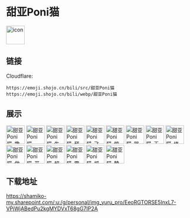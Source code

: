 # 甜亚Poni猫
<img src="https://emoji.shojo.cn/bili/src/甜亚Poni猫/icon.png" width="50" height="50" alt="icon">

## 链接
Cloudflare:
```
https://emoji.shojo.cn/bili/src/甜亚Poni猫
https://emoji.shojo.cn/bili/webp/甜亚Poni猫
```
## 展示
<img src="https://emoji.shojo.cn/bili/src/甜亚Poni猫/甜亚Poni猫-撒娇.png" width="50" height="50" alt="甜亚Poni猫-撒娇">
<img src="https://emoji.shojo.cn/bili/src/甜亚Poni猫/甜亚Poni猫-wink.png" width="50" height="50" alt="甜亚Poni猫-wink">
<img src="https://emoji.shojo.cn/bili/src/甜亚Poni猫/甜亚Poni猫-生气.png" width="50" height="50" alt="甜亚Poni猫-生气">
<img src="https://emoji.shojo.cn/bili/src/甜亚Poni猫/甜亚Poni猫-拜托拜托.png" width="50" height="50" alt="甜亚Poni猫-拜托拜托">
<img src="https://emoji.shojo.cn/bili/src/甜亚Poni猫/甜亚Poni猫-飞吻.png" width="50" height="50" alt="甜亚Poni猫-飞吻">
<img src="https://emoji.shojo.cn/bili/src/甜亚Poni猫/甜亚Poni猫-惊呆.png" width="50" height="50" alt="甜亚Poni猫-惊呆">
<img src="https://emoji.shojo.cn/bili/src/甜亚Poni猫/甜亚Poni猫-哭哭.png" width="50" height="50" alt="甜亚Poni猫-哭哭">
<img src="https://emoji.shojo.cn/bili/src/甜亚Poni猫/甜亚Poni猫-无语.png" width="50" height="50" alt="甜亚Poni猫-无语">
<img src="https://emoji.shojo.cn/bili/src/甜亚Poni猫/甜亚Poni猫-棒棒.png" width="50" height="50" alt="甜亚Poni猫-棒棒">
<img src="https://emoji.shojo.cn/bili/src/甜亚Poni猫/甜亚Poni猫-做鬼脸.png" width="50" height="50" alt="甜亚Poni猫-做鬼脸">
<img src="https://emoji.shojo.cn/bili/src/甜亚Poni猫/甜亚Poni猫-开心开心.png" width="50" height="50" alt="甜亚Poni猫-开心开心">
<img src="https://emoji.shojo.cn/bili/src/甜亚Poni猫/甜亚Poni猫-超爱.png" width="50" height="50" alt="甜亚Poni猫-超爱">
<img src="https://emoji.shojo.cn/bili/src/甜亚Poni猫/甜亚Poni猫-震惊.png" width="50" height="50" alt="甜亚Poni猫-震惊">
<img src="https://emoji.shojo.cn/bili/src/甜亚Poni猫/甜亚Poni猫-抓狂.png" width="50" height="50" alt="甜亚Poni猫-抓狂">
<img src="https://emoji.shojo.cn/bili/src/甜亚Poni猫/甜亚Poni猫-赞同.png" width="50" height="50" alt="甜亚Poni猫-赞同">

## 下载地址

https://shamiko-my.sharepoint.com/:u:/g/personal/img_yuru_pro/EeoRGTORSE5InxL7-VPjWjABedPu2kgMYDVxT68gG7IP2A